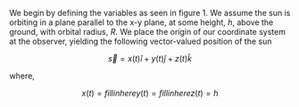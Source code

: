 We begin by defining the variables as seen in figure 1. 
We assume the sun is orbiting in a plane parallel to the x-y plane, at some height, $h$, above the ground, with orbital radius, $R$. We place the origin of our coordinate system at the observer, yielding the following vector-valued position of the sun

$$\vec{s} = x(t)\hat{i}+y(t)\hat{j}+z(t)\hat{k}$$

where, 

$$x(t) = fill in here
y(t) = fill in here
z(t) = h$$